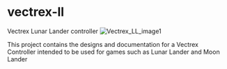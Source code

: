 # vectrex-ll
Vectrex Lunar Lander controller
![Vectrex_LL_image1](https://github.com/ferigan/vectrex-ll/assets/8847736/e9b13310-c74b-4b25-bcdc-2b78040a8781)

This project contains the designs and documentation for a Vectrex Controller intended to be used for games such as Lunar Lander and Moon Lander

